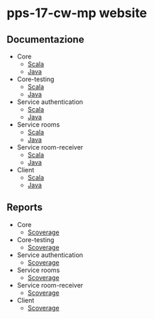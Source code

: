# pps-17-cw-mp website

## Documentazione
 * Core
    - [Scala](/pps-17-cw-mp/scala/:core/)
    - [Java](/pps-17-cw-mp/java/:core/)
 * Core-testing
    - [Scala](/pps-17-cw-mp/scala/:core-testing/)
    - [Java](/pps-17-cw-mp/java/:core-testing/)
 * Service authentication
    - [Scala](/pps-17-cw-mp/scala/:services:authentication/)
    - [Java](/pps-17-cw-mp/java/:services:authentication/)
 * Service rooms
    - [Scala](/pps-17-cw-mp/scala/:services:rooms/)
    - [Java](/pps-17-cw-mp/java/:services:rooms/)
 * Service room-receiver
    - [Scala](/pps-17-cw-mp/scala/:services:room-receiver/)
    - [Java](/pps-17-cw-mp/java/:services:room-receiver/)
 * Client
    - [Scala](/pps-17-cw-mp/scala/:client/)
    - [Java](/pps-17-cw-mp/java/:client/)

## Reports
 * Core
    - [Scoverage](/pps-17-cw-mp/coverage/core/scoverage/)
 * Core-testing
    - [Scoverage](/pps-17-cw-mp/coverage/core-testing/scoverage/)
 * Service authentication
    - [Scoverage](/pps-17-cw-mp/coverage/authentication/scoverage/)
 * Service rooms
    - [Scoverage](/pps-17-cw-mp/coverage/rooms/scoverage/)
 * Service room-receiver
    - [Scoverage](/pps-17-cw-mp/coverage/room-receiver/scoverage/)
 * Client
    - [Scoverage](/pps-17-cw-mp/coverage/client/scoverage/)
